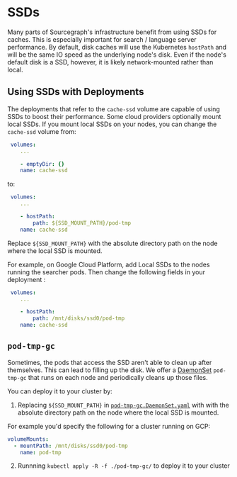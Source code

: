 # SSDs

Many parts of Sourcegraph's infrastructure benefit from using SSDs for caches. This is especially important for search / language server performance. By default, disk caches will use the Kubernetes `hostPath` and will be the same IO speed as the underlying node's disk. Even if the node's default disk is a SSD, however, it is likely network-mounted rather than local.

## Using SSDs with Deployments

The deployments that refer to the `cache-ssd` volume are capable of using SSDs to boost their performance. Some cloud providers optionally mount local SSDs. If you mount local SSDs on your nodes, you can change the `cache-ssd` volume from:

```yaml
 volumes:
    ...

    - emptyDir: {}
    name: cache-ssd
```

to:

```yaml
 volumes:
    ...

    - hostPath:
        path: ${SSD_MOUNT_PATH}/pod-tmp
    name: cache-ssd
```

Replace `${SSD_MOUNT_PATH}` with the absolute directory path on the node where the local SSD is mounted.

For example, on Google Cloud Platform, add Local SSDs to the nodes running the searcher pods. Then change the following fields in your deployment :

```yaml
 volumes:
    ...

    - hostPath:
        path: /mnt/disks/ssd0/pod-tmp
    name: cache-ssd
```

## `pod-tmp-gc`

Sometimes, the pods that access the SSD aren't able to clean up after themselves. This can
lead to filling up the disk. We offer a [DaemonSet](https://kubernetes.io/docs/concepts/workloads/controllers/daemonset/) `pod-tmp-gc` that runs on each node and periodically cleans up those files.

You can deploy it to your cluster by:

1. Replacing `${SSD_MOUNT_PATH}` in [`pod-tmp-gc.DaemonSet.yaml`](pod-tmp-gc/pod-tmp-gc.DaemonSet.yaml) with with the absolute directory path on the node where the local SSD is mounted.

For example you'd specify the following for a cluster running on GCP:

```yaml
volumeMounts:
  - mountPath: /mnt/disks/ssd0/pod-tmp
    name: pod-tmp
```

2. Runnning `kubectl apply -R -f ./pod-tmp-gc/` to deploy it to your cluster
